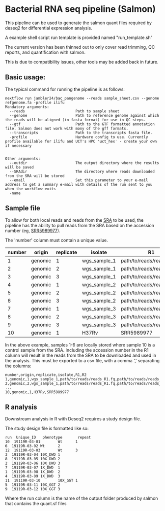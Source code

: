 # Bacterial RNA seq pipeline (Salmon)

This pipeline can be used to generate the salmon quant files required by deseq2 for differential expression analysis.

A example shell script run template is provided named "run_template.sh"

The current version has been thinned out to only cover read trimming, QC reports, and quantification with salmon.

This is due to compatibility issues, other tools may be added back in future. 

## Basic usage: 
The typical command for running the pipeline is as follows:

    nextflow run jambler24/bac_pangenome --reads sample_sheet.csv --genome refgenome.fa -profile ilifu
    Mandatory arguments:
      --reads                       Path to sample sheet
      --genome                      Path to reference genome against which the reads will be aligned (in fasta format) for use in QC steps.
      --gtf                         Path to the GTF formatted annotation file. Salmon does not work with mony of the gff formats.
      --transcripts                 Path to the transcripts fasta file. 
      -profile                      Hardware config to use. Currently profile available for ilifu and UCT's HPC 'uct_hex' - create your own if necessary
      
      
    Other arguments:
      --outdir                      The output directory where the results will be saved
      --SRAdir                      The directory where reads downloaded from the SRA will be stored
      --email                       Set this parameter to your e-mail address to get a summary e-mail with details of the run sent to you when the workflow exits
      -name      


## Sample file
To allow for both local reads and reads from the [SRA](https://www.ncbi.nlm.nih.gov/sra) to be used, the pipeline has the 
ability to pull reads from the SRA based on the accession number (eg, [SRR5989977](https://www.ncbi.nlm.nih.gov/sra/SRX3145707[accn])). 

The 'number' column must contain a unique value. 

number | origin | replicate | isolate | R1 | R2
------------ | ------------- | ------------- | ------------- | ------------- | -------------
1 | genomic | 1 | wgs_sample_1 | path/to/reads/reads_R1.fq | path/to/reads/reads_R2.fq
2 | genomic | 2 | wgs_sample_1 | path/to/reads/reads_R1.fq | path/to/reads/reads_R2.fq
3 | genomic | 3 | wgs_sample_1 | path/to/reads/reads_R1.fq | path/to/reads/reads_R2.fq
4 | genomic | 1 | wgs_sample_2 | path/to/reads/reads_R1.fq | path/to/reads/reads_R2.fq
5 | genomic | 2 | wgs_sample_2 | path/to/reads/reads_R1.fq | path/to/reads/reads_R2.fq
6 | genomic | 3 | wgs_sample_2 | path/to/reads/reads_R1.fq | path/to/reads/reads_R2.fq
7 | genomic | 1 | wgs_sample_3 | path/to/reads/reads_R1.fq | path/to/reads/reads_R2.fq
8 | genomic | 2 | wgs_sample_3 | path/to/reads/reads_R1.fq | path/to/reads/reads_R2.fq
9 | genomic | 3 | wgs_sample_3 | path/to/reads/reads_R1.fq | path/to/reads/reads_R2.fq
10 | genomic | 1 | H37Rv | SRR5989977 | 


In the above example, samples 1-9 are locally stored where sample 10 is a control sample from the SRA. 
Including the accession number in the R1 column will result in the reads from the SRA to be downloaded and used in the analysis. 
This must be exported to a csv file, with a comma ',' separating the columns:

    number,origin,replicate,isolate,R1,R2
    1,genomic,1,wgs_sample_1,path/to/reads/reads_R1.fq,path/to/reads/reads_R2.fq
    2,genomic,2,wgs_sample_1,path/to/reads/reads_R1.fq,path/to/reads/reads_R2.fq
    ...
    10,genomic,1,H37Rv,SRR5989977
    
    
## R analysis 

Downstream analysis in R with Deseq2 requires a study design file. 

The study design file is formatted like so:

    run  Unique_ID   phenotype       repeat
    10  19119R-03-01        Wt      1
    6  19119R-03-02 Wt      2
    12  19119R-03-03        Wt      3
    3  19119R-03-04 10X_DWD 1
    8  19119R-03-05 10X_DWD 2
    2  19119R-03-06 10X_DWD 3
    7  19119R-03-07 1X_DWD  1
    1  19119R-03-08 1X_DWD  2
    4  19119R-03-09 1X_DWD  3
    11  19119R-03-10        10X_GGT 1
    5  19119R-03-11 10X_GGT 2
    9  19119R-03-12 10X_GGT 3

Where the run column is the name of the output folder produced by salmon that contains the quant.sf files
